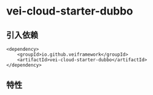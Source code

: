 # vei-cloud-starter-dubbo
## 引入依赖


    <dependency>
        <groupId>io.github.veiframework</groupId>
        <artifactId>vei-cloud-starter-dubbo</artifactId>
    </dependency>


## 特性